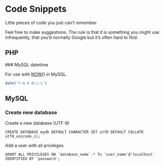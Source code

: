# Code Snippets

Little pieces of code you just can’t remember

Feel free to make suggestions. The rule is that it is something you might use infrequently, that you’d normally Google but it’s often hard to find.

## PHP

### MySQL datetime

For use with [NOW()](http://dev.mysql.com/doc/refman/5.5/en/date-and-time-functions.html#function_now) in MySQL.

```php
date('Y-m-d H:i:s')
```

## MySQL

### Create new database

Create a new database (UTF-8)

```mysql
CREATE DATABASE mydb DEFAULT CHARACTER SET utf8 DEFAULT COLLATE utf8_unicode_ci;
```

Add a user with all privileges

```mysql
GRANT ALL PRIVILEGES ON `database_name`.* To 'user_name'@'localhost' IDENTIFIED BY 'password';
```
